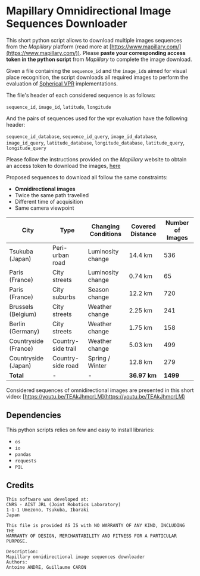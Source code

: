 # Mapillary Omnidirectional Image Sequences Downloader

This short python script allows to download multiple images sequences from the *Mapillary* platform (read more at [https://www.mapillary.com/](https://www.mapillary.com/)). Please **paste your corresponding access token in the python script** from *Mapillary* to complete the image download.

Given a file containing the `sequence_id` and the `image_id`s aimed for visual place recognition, the script downloads all required images to perform the evaluation of [Spherical VPR](https://github.com/isri-aist/sphericalVPR) implementations.

The file's header of each considered sequence is as follows:

`sequence_id`, `image_id`, `latitude`, `longitude`

And the pairs of sequences used for the vpr evaluation have the following header:

`sequence_id_database`, `sequence_id_query`, `image_id_database`, `image_id_query`, `latitude_database`, `longitude_database`, `latitude_query`, `longitude_query`

Please follow the instructions provided on the *Mapillary* website to obtain an access token to download the images, [here](https://www.mapillary.com/dashboard/developers)

Proposed sequences to download all follow the same constraints:

- **Omnidirectional images**
- Twice the same path travelled
- Different time of acquisition
- Same camera viewpoint

| City       | Type                   | Changing Conditions       | Covered Distance | Number of Images |
|------------|------------------------|---------------------------|------------------|------------------|
| Tsukuba (Japan) | Peri-urban road       | Luminosity change         | 14.4 km          | 536              |
| Paris (France)  | City streets          | Luminosity change         | 0.74 km          | 65               |
| Paris (France)  | City suburbs          | Season change             | 12.2 km          | 720              |
| Brussels (Belgium) | City streets       | Weather change            | 2.25 km          | 241              |
| Berlin (Germany) | City streets         | Weather change            | 1.75 km          | 158              |
| Countryside (France) | Country-side trail | Weather change            | 5.03 km          | 499              |
| Countryside (Japan) | Country-side road  | Spring / Winter           | 12.8 km          | 279              |
| **Total**  | -                      | -                         | **36.97 km**     | **1499**         |

Considered sequences of omnidirectional images are presented in this short video: [https://youtu.be/TEAkJhmcrLM](https://youtu.be/TEAkJhmcrLM)

## Dependencies

This python scripts relies on few and easy to install libraries:

- `os`
- `io`
- `pandas`
- `requests`
- `PIL`

## Credits

```
This software was developed at:
CNRS - AIST JRL (Joint Robotics Laboratory)
1-1-1 Umezono, Tsukuba, Ibaraki
Japan

This file is provided AS IS with NO WARRANTY OF ANY KIND, INCLUDING THE
WARRANTY OF DESIGN, MERCHANTABILITY AND FITNESS FOR A PARTICULAR PURPOSE.

Description:
Mapillary omnidirectional image sequences downloader
Authors:
Antoine ANDRE, Guillaume CARON

```
